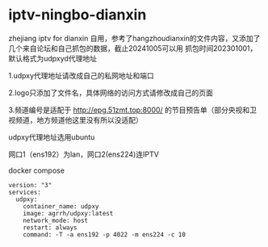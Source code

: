 # iptv-ningbo-dianxin
zhejiang iptv for dianxin
自用，参考了hangzhoudianxin的文件内容，又添加了几个来自论坛和自己抓包的数据，截止20241005可以用
抓包时间202301001，默认格式为udpxyd代理地址

1.udpxy代理地址请改成自己的私网地址和端口

2.logo只添加了文件名，具体网络的访问方式请修改成自己的页面

3.频道编号是适配于 http://epg.51zmt.top:8000/ 的节目预告单（部分央视和卫视频道，地方频道他这里没有所以没适配）

udpxy代理地址选用ubuntu

网口1（ens192）为lan，网口2(ens224)连IPTV

docker compose
```
version: "3"
services:
  udpxy:
    container_name: udpxy
    image: agrrh/udpxy:latest
    network_mode: host
    restart: always
    command: -T -a ens192 -p 4022 -m ens224 -c 10
```


